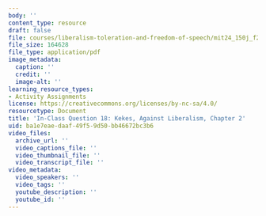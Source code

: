 ```yaml
---
body: ''
content_type: resource
draft: false
file: courses/liberalism-toleration-and-freedom-of-speech/mit24_150j_f23_question18.pdf
file_size: 164628
file_type: application/pdf
image_metadata:
  caption: ''
  credit: ''
  image-alt: ''
learning_resource_types:
- Activity Assignments
license: https://creativecommons.org/licenses/by-nc-sa/4.0/
resourcetype: Document
title: 'In-Class Question 18: Kekes, Against Liberalism, Chapter 2'
uid: ba1e7eae-daaf-49f5-9d50-bb46672bc3b6
video_files:
  archive_url: ''
  video_captions_file: ''
  video_thumbnail_file: ''
  video_transcript_file: ''
video_metadata:
  video_speakers: ''
  video_tags: ''
  youtube_description: ''
  youtube_id: ''
---
```

